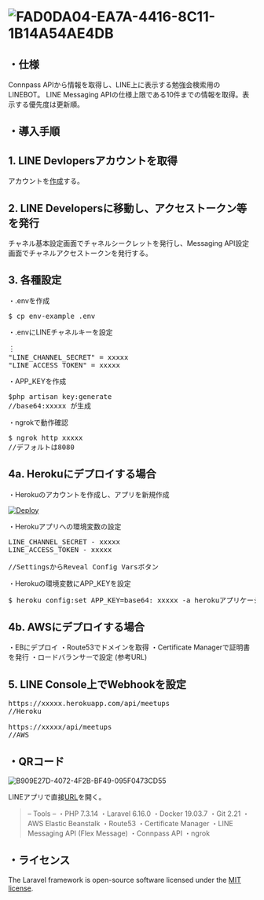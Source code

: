 ![FAD0DA04-EA7A-4416-8C11-1B14A54AE4DB](https://user-images.githubusercontent.com/60056670/76921655-e543ae80-6911-11ea-85d4-7524d1fe82b5.jpeg)
==============
## ・仕様
Connpass APIから情報を取得し、LINE上に表示する勉強会検索用のLINEBOT。
LINE Messaging APIの仕様上限である10件までの情報を取得。表示する優先度は更新順。
## ・導入手順
## 1. LINE Devlopersアカウントを取得
アカウントを[作成](https://business.line.me)する。

## 2. LINE Developersに移動し、アクセストークン等を発行

チャネル基本設定画面でチャネルシークレットを発行し、Messaging API設定画面でチャネルアクセストークンを発行する。

## 3. 各種設定

・.envを作成
<pre>
$ cp env-example .env
</pre>

・.envにLINEチャネルキーを設定
<pre>
︙
"LINE_CHANNEL_SECRET" = xxxxx
"LINE_ACCESS_TOKEN" = xxxxx
</pre>

・APP_KEYを作成

<pre>
$php artisan key:generate
//base64:xxxxx が生成
</pre>

・ngrokで動作確認
<pre>
$ ngrok http xxxxx
//デフォルトは8080
</pre>

## 4a. Herokuにデプロイする場合

・Herokuのアカウントを作成し、アプリを新規作成

[![Deploy](https://www.herokucdn.com/deploy/button.png)](https://heroku.com/deploy)

・Herokuアプリへの環境変数の設定
<pre>
LINE_CHANNEL_SECRET - xxxxx
LINE_ACCESS_TOKEN - xxxxx

//SettingsからReveal Config Varsボタン
</pre>

・Herokuの環境変数にAPP_KEYを設定
<pre>
$ heroku config:set APP_KEY=base64: xxxxx -a herokuアプリケーション名
</pre>

## 4b. AWSにデプロイする場合
・EBにデプロイ
・Route53でドメインを取得
・Certificate Managerで証明書を発行
・ロードバランサーで設定
(参考URL)

## 5. LINE Console上でWebhookを設定
<pre>
https://xxxxx.herokuapp.com/api/meetups
//Heroku

https://xxxxx/api/meetups
//AWS
</pre>

## ・QRコード
![B909E27D-4072-4F2B-BF49-095F0473CD55](https://user-images.githubusercontent.com/60056670/76936499-64e37480-6936-11ea-9834-92e657e7ca42.jpeg)

LINEアプリで直接[URL](http://line.me/ti/p/@815sztgc)を開く。
>    – Tools –
>・PHP 7.3.14
>・Laravel 6.16.0
>・Docker 19.03.7
>・Git 2.21
>・AWS Elastic Beanstalk
>・Route53
>・Certificate Manager
>・LINE Messaging API (Flex Message)
>・Connpass API
>・ngrok

## ・ライセンス

The Laravel framework is open-source software licensed under the [MIT license](https://opensource.org/licenses/MIT).
